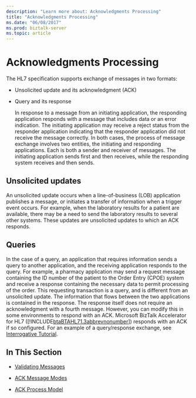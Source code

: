 ```yaml
---
description: "Learn more about: Acknowledgments Processing"
title: "Acknowledgments Processing"
ms.date: "06/08/2017"
ms.prod: biztalk-server
ms.topic: article
---
```

# Acknowledgments Processing
The HL7 specification supports exchange of messages in two formats:  
  
- Unsolicited update and its acknowledgment (ACK)  
  
- Query and its response  
  
  In response to a message from an initiating application, the responding application responds with a message that includes data or an error indication. The initiating application may receive a reject status from the responder application indicating that the responder application did not receive the message correctly. In both cases, the process of message exchange involves two entities, the initiating and responding applications. Each is both a sender and receiver of messages. The initiating application sends first and then receives, while the responding system receives and then sends.  
  
## Unsolicited updates  
 An unsolicited update occurs when a line-of-business (LOB) application publishes a message, or initiates a transfer of information when a trigger event occurs. For example, when the laboratory results for a patient are available, there may be a need to send the laboratory results to several other systems. These updates are unsolicited updates to which an ACK responds.  
  
## Queries  
 In the case of a query, an application that requires information sends a query to another application, and the receiving application responds to the query. For example, a pharmacy application may send a request message containing the ID number of the patient to the Order Entry (CPOE) system and receive a response containing the necessary data to permit processing of the order. This requesting transaction is a query, and is different from an unsolicited update. The information that flows between the two applications is contained in the response. The response itself does not require an acknowledgment with a fourth message. However, you can modify this in some environments to respond with an ACK. Microsoft BizTalk Accelerator for HL7 ([!INCLUDE[btaBTAHL71.3abbrevnonumber](../../includes/btabtahl71-3abbrevnonumber-md.md)]) responds with an ACK if so configured. For an example of a query/response exchange, see [Interrogative Tutorial](../../adapters-and-accelerators/accelerator-hl7/interrogative-tutorial.md).  
  
## In This Section  
  
-   [Validating Messages](../../adapters-and-accelerators/accelerator-hl7/validating-messages.md)  
  
-   [ACK Message Modes](../../adapters-and-accelerators/accelerator-hl7/ack-message-modes.md)  
  
-   [ACK Process Model](../../adapters-and-accelerators/accelerator-hl7/ack-process-model.md)
